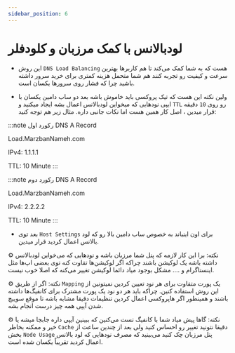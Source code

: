 ```yaml
---
sidebar_position: 6
---
```


# لودبالانس با کمک مرزبان و کلودفلر

- این روش `DNS Load Balancing` هست که به شما کمک می‌کند تا هم کاربرها بهترین سرعت و کیفیت رو تجربه کنند هم شما متحمل هزینه کمتری برای خرید سرور داشته باشید چرا که فشار روی سرورها یکسان است.

- ولین نکته این هست که تیک پروکسی باید خاموش باشه بعد دو ساب دامین یکسان با ایپی‌ نودهایی که میخواین لودبالانس اعمال بشه ایجاد میکنید و `TTL` رو روی `10` دقیقه قرار میدین ، اصل کار همین هست اما نکات جانبی داره. مثال زیر هم توجه کنید:

:::note رکورد اول
DNS A Record

Load.MarzbanNameh.com

IPv4: 1.1.1.1 

TTL: 10 Minute 
:::

:::note رکورد دوم
DNS A Record

Load.MarzbanNameh.com

IPv4: 2.2.2.2 

TTL: 10 Minute
:::

- بعد توی `Host Settings` برای اون اینباند به خصوص ساب دامین بالا رو که لود بالانس اعمال کردید قرار میدین.

⚙️ نکته: برا این کار لازمه که پنل شما مرزبان باشه و نود‌هایی که می‌خواین لودبالانس داشته باشه یک لوکیشن باشند چراکه اگر لوکیشن‌ها تفاوت کنه توی بعضی اپ‌ها مثل اینستاگرام و .... مشکل بوجود میاد دائما لوکیشن تغییر می‌کنه که اصلا خوب نیست.

⚙️ نکته: اگر از طریق `Mapping` یک پورت متفاوت برای هر نود تعیین کردین نمیتونین از این روش استفاده کنین. چراکه باید هر دو نود یک پورت مشترک برای کانفیگ‌‌ها داشته باشند و همینطور اگر هاپروکسی اعمال کردین تنظیمات دقیقا مشابه باشه تا موقع سوییچ شدن آیپی همه چیز درست انجام بشه. 

⚙️ نکته: گاها پیش میاد شما با کانفیگ‌ تست می‌کنین که ببینین آیپی داره جابجا میشه یا خیر و ممکنه بخاطر `Cache` دقیقا نتونید تغییر رو احساس کنید ولی بعد از چندین ساعت از بخش `Node Usage` پنل مرزبان چک کنید می‌بینید که مصرف نود‌هایی که لود بالانس اعمال کردید تقریباً یکسان شده است.
